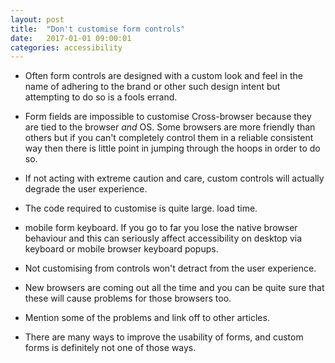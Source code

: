 ```yaml
---
layout: post
title:  "Don't customise form controls"
date:   2017-01-01 09:00:01
categories: accessibility
---
```


* Often form controls are designed with a custom look and feel in the name of adhering to the brand or other such design intent but attempting to do so is a fools errand.

* Form fields are impossible to customise Cross-browser because they are tied to the browser *and* OS. Some browsers are more friendly than others but if you can't completely control them in a reliable consistent way then there is little point in jumping through the hoops in order to do so.

* If not acting with extreme caution and care, custom controls will actually degrade the user experience.

* The code required to customise is quite large. load time.

* mobile form keyboard. If you go to far you lose the native browser behaviour and this can seriously affect accessibility on desktop via keyboard or mobile browser keyboard popups.

* Not customising from controls won't detract from the user experience.

* New browsers are coming out all the time and you can be quite sure that these will cause problems for those browsers too. 

* Mention some of the problems and link off to other articles.

* There are many ways to improve the usability of forms, and custom forms is definitely not one of those ways.